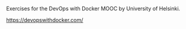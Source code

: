 Exercises for the DevOps with Docker MOOC by University of Helsinki.

https://devopswithdocker.com/
